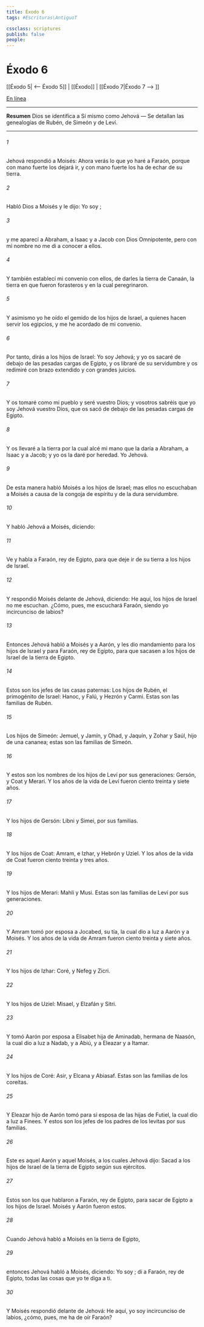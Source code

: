 ```yaml
---
title: Éxodo 6
tags: #Escrituras\AntiguoT

cssclass: scriptures
publish: false
people:
---
```


# Éxodo 6
[[Éxodo 5| <-- Éxodo 5]] | [[Éxodo]] | [[Éxodo 7|Éxodo 7 --> ]]

[En línea](https://churchofjesuschrist.org/study/scriptures/ot/ex/6?lang=spa)

---
__Resumen__
Dios se identifica a Sí mismo como Jehová — Se detallan las genealogías de Rubén, de Simeón y de Leví.

---
###### 1 
Jehová respondió a Moisés: Ahora verás lo que yo haré a Faraón, porque con mano fuerte los dejará ir, y con mano fuerte los ha de echar de su tierra.

###### 2 
Habló Dios a Moisés y le dijo: Yo soy ;

###### 3 
y me aparecí a Abraham, a Isaac y a Jacob con  Dios Omnipotente, pero con mi nombre  no me di a conocer a ellos.

###### 4 
Y también establecí mi convenio con ellos, de darles la tierra de Canaán, la tierra en que fueron forasteros y en la cual peregrinaron.

###### 5 
Y asimismo yo he oído el gemido de los hijos de Israel, a quienes hacen servir los egipcios, y me he acordado de mi convenio.

###### 6 
Por tanto, dirás a los hijos de Israel: Yo soy Jehová; y yo os sacaré de debajo de las pesadas cargas de Egipto, y os libraré de su servidumbre y os redimiré con brazo extendido y con grandes juicios.

###### 7 
Y os tomaré como mi pueblo y seré vuestro Dios; y vosotros sabréis que yo soy Jehová vuestro Dios, que os sacó de debajo de las pesadas cargas de Egipto.

###### 8 
Y os llevaré a la tierra por la cual alcé mi mano  que la daría a Abraham, a Isaac y a Jacob; y yo os la daré por heredad. Yo Jehová.

###### 9 
De esta manera habló Moisés a los hijos de Israel; mas ellos no escuchaban a Moisés a causa de la congoja de espíritu y de la dura servidumbre.

###### 10 
Y habló Jehová a Moisés, diciendo:

###### 11 
Ve y habla a Faraón, rey de Egipto, para que deje ir de su tierra a los hijos de Israel.

###### 12 
Y respondió Moisés delante de Jehová, diciendo: He aquí, los hijos de Israel no me escuchan. ¿Cómo, pues, me escuchará Faraón, siendo yo incircunciso de labios?

###### 13 
Entonces Jehová habló a Moisés y a Aarón, y les dio mandamiento para los hijos de Israel y para Faraón, rey de Egipto, para que sacasen a los hijos de Israel de la tierra de Egipto.

###### 14 
Estos son los jefes de las casas paternas: Los hijos de Rubén, el primogénito de Israel: Hanoc, y Falú, y Hezrón y Carmi. Estas son las familias de Rubén.

###### 15 
Los hijos de Simeón: Jemuel, y Jamín, y Ohad, y Jaquín, y Zohar y Saúl, hijo de una cananea; estas son las familias de Simeón.

###### 16 
Y estos son los nombres de los hijos de Leví por sus generaciones: Gersón, y Coat y Merari. Y los años de la vida de Leví fueron ciento treinta y siete años.

###### 17 
Y los hijos de Gersón: Libni y Simei, por sus familias.

###### 18 
Y los hijos de Coat: Amram, e Izhar, y Hebrón y Uziel. Y los años de la vida de Coat fueron ciento treinta y tres años.

###### 19 
Y los hijos de Merari: Mahli y Musi. Estas son las familias de Leví por sus generaciones.

###### 20 
Y Amram tomó por esposa a Jocabed, su tía, la cual dio a luz a Aarón y a Moisés. Y los años de la vida de Amram fueron ciento treinta y siete años.

###### 21 
Y los hijos de Izhar: Coré, y Nefeg y Zicri.

###### 22 
Y los hijos de Uziel: Misael, y Elzafán y Sitri.

###### 23 
Y tomó Aarón por esposa a Elisabet hija de Aminadab, hermana de Naasón, la cual dio a luz a Nadab, y a Abiú, y a Eleazar y a Itamar.

###### 24 
Y los hijos de Coré: Asir, y Elcana y Abiasaf. Estas son las familias de los coreítas.

###### 25 
Y Eleazar hijo de Aarón tomó para sí esposa de las hijas de Futiel, la cual dio a luz a Finees. Y estos son los jefes de los padres de los levitas por sus familias.

###### 26 
Este es aquel Aarón y aquel Moisés, a los cuales Jehová dijo: Sacad a los hijos de Israel de la tierra de Egipto según sus ejércitos.

###### 27 
Estos son los que hablaron a Faraón, rey de Egipto, para sacar de Egipto a los hijos de Israel. Moisés y Aarón fueron estos.

###### 28 
Cuando Jehová habló a Moisés en la tierra de Egipto,

###### 29 
entonces Jehová habló a Moisés, diciendo: Yo soy ; di a Faraón, rey de Egipto, todas las cosas que yo te diga a ti.

###### 30 
Y Moisés respondió delante de Jehová: He aquí, yo soy incircunciso de labios, ¿cómo, pues, me ha de oír Faraón?


